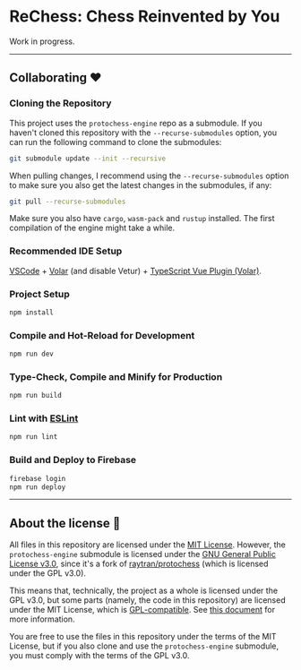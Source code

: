 # ReChess: Chess Reinvented by You

Work in progress.


---

## Collaborating ❤

### Cloning the Repository

This project uses the `protochess-engine` repo as a submodule. If you haven't cloned this repository with the `--recurse-submodules` option, you can run the following command to clone the submodules:

```sh
git submodule update --init --recursive
```

When pulling changes, I recommend using the `--recurse-submodules` option to make sure you also get the latest changes in the submodules, if any:

```sh
git pull --recurse-submodules
```

Make sure you also have `cargo`, `wasm-pack` and `rustup` installed. The first compilation of the engine might take a while.


### Recommended IDE Setup

[VSCode](https://code.visualstudio.com/) + [Volar](https://marketplace.visualstudio.com/items?itemName=Vue.volar) (and disable Vetur) + [TypeScript Vue Plugin (Volar)](https://marketplace.visualstudio.com/items?itemName=Vue.vscode-typescript-vue-plugin).

### Project Setup

```sh
npm install
```

### Compile and Hot-Reload for Development

```sh
npm run dev
```

### Type-Check, Compile and Minify for Production

```sh
npm run build
```

### Lint with [ESLint](https://eslint.org/)

```sh
npm run lint
```

### Build and Deploy to Firebase

```sh
firebase login
npm run deploy
```

---

## About the license 📜

All files in this repository are licensed under the [MIT License](LICENSE). However, the `protochess-engine` submodule is licensed under the [GNU General Public License v3.0](https://github.com/p-rivero/protochess-engine/blob/master/LICENSE), since it's a fork of [raytran/protochess](https://github.com/raytran/protochess) (which is licensed under the GPL v3.0).

This means that, technically, the project as a whole is licensed under the GPL v3.0, but some parts (namely, the code in this repository) are licensed under the MIT License, which is [GPL-compatible](https://www.gnu.org/licenses/license-list.en.html#Expat). See [this document](https://softwarefreedom.org/resources/2007/gpl-non-gpl-collaboration.html) for more information.

You are free to use the files in this repository under the terms of the MIT License, but if you also clone and use the `protochess-engine` submodule, you must comply with the terms of the GPL v3.0.
